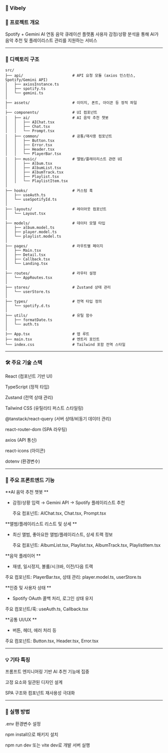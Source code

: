 ### 🎵 Vibely 


### 📌 프로젝트 개요
Spotify + Gemini AI 연동 음악 큐레이션 플랫폼
사용자 감정/상황 분석을 통해 AI가 음악 추천 및 플레이리스트 관리를 지원하는 서비스

----

### 📁 디렉토리 구조
```
src/
├── api/                      # API 요청 모듈 (axios 인스턴스, Spotify/Gemini API)
│   ├── axiosInstance.ts
│   ├── spotify.ts
│   └── gemini.ts
│
├── assets/                   # 이미지, 폰트, 아이콘 등 정적 파일
│
├── components/               # UI 컴포넌트
│   ├── ai/                   # AI 음악 추천 챗봇
│   │   ├── AIChat.tsx
│   │   ├── Chat.tsx
│   │   └── Prompt.tsx
│   ├── common/               # 공통/재사용 컴포넌트
│   │   ├── Button.tsx
│   │   ├── Error.tsx
│   │   ├── Header.tsx
│   │   └── PlayerBar.tsx
│   ├── music/                # 앨범/플레이리스트 관련 UI
│   │   ├── Album.tsx
│   │   ├── AlbumList.tsx
│   │   ├── AlbumTrack.tsx
│   │   ├── Playlist.tsx
│   │   └── PlaylistItem.tsx
│
├── hooks/                    # 커스텀 훅
│   ├── useAuth.ts
│   └── useSpotifyId.ts
│
├── layouts/                  # 레이아웃 컴포넌트
│   └── Layout.tsx
│
├── models/                   # 데이터 모델 타입
│   ├── album.model.ts
│   ├── player.model.ts
│   └── playlist.model.ts
│
├── pages/                    # 라우트별 페이지
│   ├── Main.tsx
│   ├── Detail.tsx
│   ├── Callback.tsx
│   └── Landing.tsx
│
├── routes/                   # 라우터 설정
│   └── AppRoutes.tsx
│
├── stores/                   # Zustand 상태 관리
│   └── userStore.ts
│
├── types/                    # 전역 타입 정의
│   └── spotify.d.ts
│
├── utils/                    # 유틸 함수
│   ├── formatDate.ts
│   └── auth.ts
│
├── App.tsx                   # 앱 루트
├── main.tsx                  # 엔트리 포인트
└── index.css                 # Tailwind 포함 전역 스타일
```

----
### 🛠️ 주요 기술 스택

React (컴포넌트 기반 UI)

TypeScript (정적 타입)

Zustand (전역 상태 관리)

Tailwind CSS (유틸리티 퍼스트 스타일링)

@tanstack/react-query (서버 상태/비동기 데이터 관리)

react-router-dom (SPA 라우팅)

axios (API 통신)

react-icons (아이콘)

dotenv (환경변수)

----

### 🧩 주요 프론트엔드 기능
**AI 음악 추천 챗봇
**
- 감정/상황 입력 → Gemini API → Spotify 플레이리스트 추천

  주요 컴포넌트: AIChat.tsx, Chat.tsx, Prompt.tsx

**앨범/플레이리스트 리스트 및 상세
**
- 최신 앨범, 좋아요한 앨범/플레이리스트, 상세 트랙 정보

  주요 컴포넌트: AlbumList.tsx, Playlist.tsx, AlbumTrack.tsx, PlaylistItem.tsx

**음악 플레이어
**
- 재생, 일시정지, 볼륨/시크바, 이전/다음 트랙

주요 컴포넌트: PlayerBar.tsx, 상태 관리: player.model.ts, userStore.ts

**인증 및 사용자 상태
**
- Spotify OAuth 콜백 처리, 로그인 상태 유지

주요 컴포넌트/훅: useAuth.ts, Callback.tsx

**공통 UI/UX
**
- 버튼, 헤더, 에러 처리 등

주요 컴포넌트: Button.tsx, Header.tsx, Error.tsx

----
### 💡 기타 특징
프롬프트 엔지니어링 기반 AI 추천 기능에 집중

고정 요소와 일관된 디자인 설계

SPA 구조와 컴포넌트 재사용성 극대화

----

### 🚀 실행 방법
.env 환경변수 설정

npm install으로 패키지 설치

npm run dev 또는 vite dev로 개발 서버 실행
